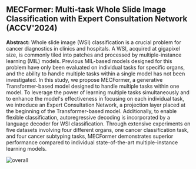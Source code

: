## MECFormer: Multi-task Whole Slide Image Classification with Expert Consultation Network (ACCV'2024)

**Abstract:** Whole slide image (WSI) classification is a crucial problem for cancer diagnostics in clinics and hospitals. A WSI, acquired at gigapixel size, is commonly tiled into patches and processed by multiple-instance learning (MIL) models. Previous MIL-based models designed for this problem have only been evaluated on individual tasks for specific organs, and the ability to handle multiple tasks within a single model has not been investigated. In this study, we propose MECFormer, a generative Transformer-based model designed to handle multiple tasks within one model. To leverage the power of learning multiple tasks simultaneously and to enhance the model's effectiveness in focusing on each individual task, we introduce an Expert Consultation Network, a projection layer placed at the beginning of the Transformer-based model. Additionally, to enable flexible classification, autoregressive decoding is incorporated by a language decoder for WSI classification. Through extensive experiments on five datasets involving four different organs, one cancer classification task, and four cancer subtyping tasks, MECFormer demonstrates superior performance compared to individual state-of-the-art multiple-instance learning models.

![overall](https://github.com/user-attachments/assets/ad6d3389-aa6d-43ef-94a5-018d99498694)

